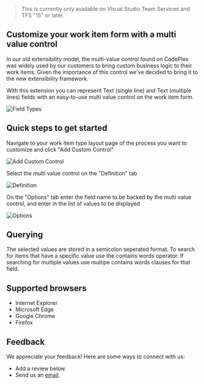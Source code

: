 > This is currently only available on Visual Studio Team Services and TFS "15" or later.

## Customize your work item form with a multi value control ##

In our old extensibility model, the multi-value control found on CodePlex was widely used by our customers to bring custom business logic to their work items. Given the importance of this control we've decided to bring it to the new extensibility framework.

With this extension you can represent Text (single line) and Text (multiple lines) fields with an easy-to-use multi value control on the work item form.  

![Field Types](dist/img/fieldtypes.png)

## Quick steps to get started ##

Navigate to your work item type layout page of the process you want to customize and click "Add Custom Control"

![Add Custom Control](dist/img/addcustomcontrol.png)

Select the multi value control on the "Definition" tab

![Definition](dist/img/definition.png)

On the "Options" tab enter the field name to be backed by the multi value control, and enter in the list of values to be displayed

![Options](dist/img/options.png)

## Querying ##

The selected values are stored in a semicolon seperated format.  To search for items that have a specific value use the contains words operator.  If searching for multiple values use multipe contains words clauses for that field.

## Supported browsers ##

* Internet Explorer
* Microsoft Edge
* Google Chrome 
* Firefox

## Feedback ##

We appreciate your feedback! Here are some ways to connect with us:

* Add a review below.
* Send us an [email](mailto://witiq@microsoft.com).